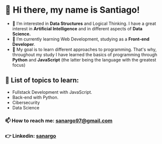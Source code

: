 # 👋 Hi there, my name is Santiago!
- 👀 I’m interested in **Data Structures** and Logical Thinking. I have a great interest in **Artificial Intelligence** and in different aspects of **Data Science.**
- 🌱 I’m currently learning Web Development, studying as a **Front-end Developer**.
- 🌟 My goal is to learn different approaches to programming. That's why, throughout my study I have learned the basics of programming through **Python** and **JavaScript** (the latter being the language with the greatest focus)
## 💞️ List of topics to learn:
  - Fullstack Development with JavaScript.
  - Back-end with Python.
  - Cibersecurity
  - Data Science
### 📫 How to reach me: <sanargo97@gmail.com>
### 👉 Linkedin: [sanargo](https://www.linkedin.com/in/santiago-arias-g%C3%B3mez-590abb238/)

<!---
sanargo/sanargo is a ✨ special ✨ repository because its `README.md` (this file) appears on your GitHub profile.
You can click the Preview link to take a look at your changes.
--->
